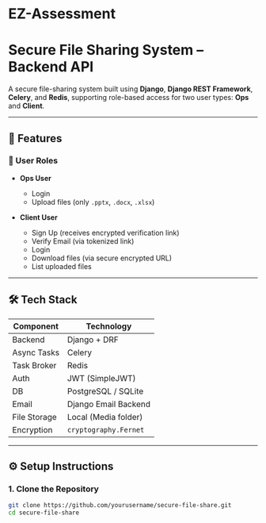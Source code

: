 # EZ-Assessment

# Secure File Sharing System – Backend API

A secure file-sharing system built using **Django**, **Django REST Framework**, **Celery**, and **Redis**, supporting role-based access for two user types: **Ops** and **Client**.

---

## 🚀 Features

### 👤 User Roles

- **Ops User**
  - Login
  - Upload files (only `.pptx`, `.docx`, `.xlsx`)

- **Client User**
  - Sign Up (receives encrypted verification link)
  - Verify Email (via tokenized link)
  - Login
  - Download files (via secure encrypted URL)
  - List uploaded files

---

## 🛠️ Tech Stack

| Component      | Technology                |
|----------------|---------------------------|
| Backend        | Django + DRF              |
| Async Tasks    | Celery                    |
| Task Broker    | Redis                     |
| Auth           | JWT (SimpleJWT)           |
| DB             | PostgreSQL / SQLite       |
| Email          | Django Email Backend      |
| File Storage   | Local (Media folder)      |
| Encryption     | `cryptography.Fernet`     |

---

## ⚙️ Setup Instructions

### 1. Clone the Repository

```bash
git clone https://github.com/yourusername/secure-file-share.git
cd secure-file-share
